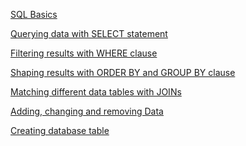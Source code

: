 [SQL Basics](https://github.com/pseudoforce/MSSQL-server-DBA/blob/main/AdventureWorks/sql-basic/SQLBasics.sql)

[Querying data with SELECT statement](https://github.com/pseudoforce/MSSQL-server-DBA/blob/main/AdventureWorks/sql-basic/Querying%20data%20with%20SELECT%20statement.sql)

[Filtering results with WHERE clause]()

[Shaping results with ORDER BY and GROUP BY clause]()

[Matching different data tables with JOINs]()

[Adding, changing and removing Data]()

[Creating database table]()
